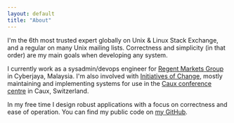 ```yaml
---
layout: default
title: "About"
---
```


I'm the 6th most trusted expert globally on Unix & Linux Stack Exchange, and a
regular on many Unix mailing lists. Correctness and simplicity (in that order)
are my main goals when developing any system.

I currently work as a sysadmin/devops engineer for [Regent Markets Group][rmg]
in Cyberjaya, Malaysia. I'm also involved with [Initiatives of Change][iofc],
mostly maintaining and implementing systems for use in the [Caux conference
centre][caux] in Caux, Switzerland.

In my free time I design robust applications with a focus on correctness and
ease of operation. You can find my public code on [my GitHub][github].

[caux]:   http://caux.ch
[github]: https://github.com/cdown
[iofc]:   http://iofc.org
[rmg]:    http://www.regentmarkets.com
